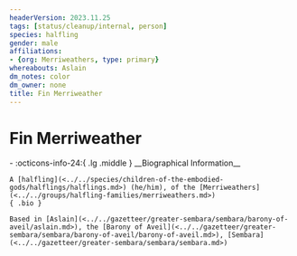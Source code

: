 ```yaml
---
headerVersion: 2023.11.25
tags: [status/cleanup/internal, person]
species: halfling
gender: male
affiliations:
- {org: Merriweathers, type: primary}
whereabouts: Aslain
dm_notes: color
dm_owner: none
title: Fin Merriweather
---
```

# Fin Merriweather
<div class="grid cards ext-narrow-margin ext-one-column" markdown>
- :octicons-info-24:{ .lg .middle } __Biographical Information__

    A [halfling](<../../species/children-of-the-embodied-gods/halflings/halflings.md>) (he/him), of the [Merriweathers](<../../groups/halfling-families/merriweathers.md>)  
    { .bio }

    Based in [Aslain](<../../gazetteer/greater-sembara/sembara/barony-of-aveil/aslain.md>), the [Barony of Aveil](<../../gazetteer/greater-sembara/sembara/barony-of-aveil/barony-of-aveil.md>), [Sembara](<../../gazetteer/greater-sembara/sembara/sembara.md>)
</div>


